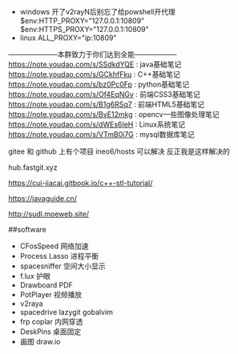 - windows
开了v2rayN后别忘了给powshell开代理  
$env:HTTP_PROXY="127.0.0.1:10809" 
$env:HTTPS_PROXY="127.0.0.1:10809"  
- linux
ALL_PROXY="ip:10809"

———————本群致力于你们达到全能——————
https://note.youdao.com/s/SSdkdYQE : java基础笔记
https://note.youdao.com/s/GCkhfFku : C++基础笔记
https://note.youdao.com/s/bz0Pc0Fp : python基础笔记
https://note.youdao.com/s/Of4EqNGv : 前端CSS3基础笔记
https://note.youdao.com/s/B1g6RSq7 : 前端HTML5基础笔记
https://note.youdao.com/s/BvE12mkg : opencv一些图像处理笔记
https://note.youdao.com/s/dWEs6IeH : Linux系统笔记
https://note.youdao.com/s/VTmB0i7G : mysql数据库笔记

gitee 和 github 上有个项目 ineo6/hosts  可以解决 反正我是这样解决的

hub.fastgit.xyz

https://cui-jiacai.gitbook.io/c++-stl-tutorial/

https://javaguide.cn/

http://sudl.moeweb.site/

##software
- CFosSpeed 网络加速
- Process Lasso 进程平衡
- spacesniffer 空间大小显示
- f.lux 护眼
- Drawboard PDF
- PotPlayer 视频播放
- v2raya
- spacedrive lazygit gobalvim
- frp coplar 内网穿透
- DeskPins 桌面固定
- 画图 draw.io